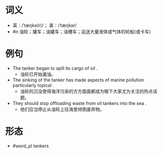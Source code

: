 # 词义
- 英：/ˈtæŋkə(r)/； 美：/ˈtæŋkər/
- #n 油轮；罐车；油罐车；油槽车；运送大量液体或气体的轮船(或卡车)
# 例句
- The tanker began to spill its cargo of oil .
	- 油轮已开始漏油。
- The sinking of the tanker has made aspects of marine pollution particularly topical .
	- 油轮的沉没使得海洋污染的方方面面都成为眼下大家尤为关注的热点话题。
- They should stop offloading waste from oil tankers into the sea .
	- 他们应当停止从油轮上往海里倾倒废弃物。
# 形态
- #word_pl tankers
